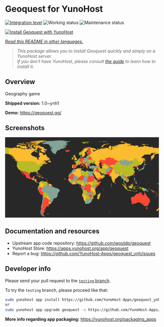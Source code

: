 <!--
N.B.: This README was automatically generated by <https://github.com/YunoHost/apps/tree/master/tools/readme_generator>
It shall NOT be edited by hand.
-->

# Geoquest for YunoHost

[![Integration level](https://apps.yunohost.org/badge/integration/geoquest)](https://ci-apps.yunohost.org/ci/apps/geoquest/)
![Working status](https://apps.yunohost.org/badge/state/geoquest)
![Maintenance status](https://apps.yunohost.org/badge/maintained/geoquest)

[![Install Geoquest with YunoHost](https://install-app.yunohost.org/install-with-yunohost.svg)](https://install-app.yunohost.org/?app=geoquest)

*[Read this README in other languages.](./ALL_README.md)*

> *This package allows you to install Geoquest quickly and simply on a YunoHost server.*  
> *If you don't have YunoHost, please consult [the guide](https://yunohost.org/install) to learn how to install it.*

## Overview

Geography game


**Shipped version:** 1.0~ynh1

**Demo:** <https://geoquest.gg/>

## Screenshots

![Screenshot of Geoquest](./doc/screenshots/screenshot.png)

## Documentation and resources

- Upstream app code repository: <https://github.com/woutdp/geoquest>
- YunoHost Store: <https://apps.yunohost.org/app/geoquest>
- Report a bug: <https://github.com/YunoHost-Apps/geoquest_ynh/issues>

## Developer info

Please send your pull request to the [`testing` branch](https://github.com/YunoHost-Apps/geoquest_ynh/tree/testing).

To try the `testing` branch, please proceed like that:

```bash
sudo yunohost app install https://github.com/YunoHost-Apps/geoquest_ynh/tree/testing --debug
or
sudo yunohost app upgrade geoquest -u https://github.com/YunoHost-Apps/geoquest_ynh/tree/testing --debug
```

**More info regarding app packaging:** <https://yunohost.org/packaging_apps>

